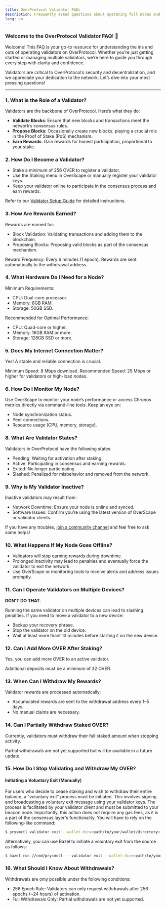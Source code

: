 ```yaml
---
title: OverProtocol Validator FAQs
description: Frequently asked questions about operating full nodes and validators of OverProtocol.
lang: en
---
```


### Welcome to the OverProtocol Validator FAQ! 🙌

Welcome! This FAQ is your go-to resource for understanding the ins and outs of operating validators on OverProtocol. Whether you’re just getting started or managing multiple validators, we’re here to guide you through every step with clarity and confidence.

Validators are critical to OverProtocol’s security and decentralization, and we appreciate your dedication to the network. Let’s dive into your most pressing questions!

---

### 1. What is the Role of a Validator?

Validators are the backbone of OverProtocol. Here’s what they do:

- **Validate Blocks**: Ensure that new blocks and transactions meet the network’s consensus rules.
- **Propose Blocks**: Occasionally create new blocks, playing a crucial role in the Proof of Stake (PoS) mechanism.
- **Earn Rewards**: Gain rewards for honest participation, proportional to your stake.

### 2. How Do I Become a Validator?

- Stake a minimum of 256 OVER to register a validator.
- Use the Staking menu in OverScape or manually register your validator keys.
- Keep your validator online to participate in the consensus process and earn rewards.

Refer to our [Validator Setup Guide](./operate-validators) for detailed instructions.

### 3. How Are Rewards Earned?

Rewards are earned for:

- Block Validation: Validating transactions and adding them to the blockchain.
- Proposing Blocks: Proposing valid blocks as part of the consensus mechanism.

Reward Frequency: Every 6 minutes (1 epoch). Rewards are sent automatically to the withdrawal address.

### 4. What Hardware Do I Need for a Node?

Minimum Requirements:

- CPU: Dual-core processor.
- Memory: 8GB RAM.
- Storage: 50GB SSD.

Recommended for Optimal Performance:

- CPU: Quad-core or higher.
- Memory: 16GB RAM or more.
- Storage: 128GB SSD or more.

### 5. Does My Internet Connection Matter?

Yes! A stable and reliable connection is crucial.

Minimum Speed: 8 Mbps download.
Recommended Speed: 25 Mbps or higher for validators or high-load nodes.

### 6. How Do I Monitor My Node?

Use OverScape to monitor your node’s performance or access Chronos metrics directly via command-line tools. Keep an eye on:

- Node synchronization status.
- Peer connections.
- Resource usage (CPU, memory, storage).

### 8. What Are Validator States?

Validators in OverProtocol have the following states:

- Pending: Waiting for activation after staking.
- Active: Participating in consensus and earning rewards.
- Exited: No longer participating.
- Slashed: Penalized for misbehavior and removed from the network.

### 9. Why is My Validator Inactive?

Inactive validators may result from:

- Network Downtime: Ensure your node is online and synced.
- Software Issues: Confirm you’re using the latest version of OverScape or validator clients.

If you have any troubles, [join a community channel](https://discord.gg/overprotocol) and feel free to ask some helps!

### 10. What Happens If My Node Goes Offline?

- Validators will stop earning rewards during downtime.
- Prolonged inactivity may lead to penalties and eventually force the validator to exit the network.
- Use OverScape or monitoring tools to receive alerts and address issues promptly.

### 11. Can I Operate Validators on Multiple Devices?

**DON'T DO THAT.**

Running the same validator on multiple devices can lead to slashing penalties. If you need to move a validator to a new device:

- Backup your recovery phrase.
- Stop the validator on the old device.
- Wait at least more thant 13 minutes before starting it on the new device.

### 12. Can I Add More OVER After Staking?

Yes, you can add more OVER to an active validator.

Additional deposits must be a minimum of 32 OVER.

### 13. When Can I Withdraw My Rewards?

Validator rewards are processed automatically:

- Accumulated rewards are sent to the withdrawal address every 1–5 days.
- No manual claims are necessary.

### 14. Can I Partially Withdraw Staked OVER?

Currently, validators must withdraw their full staked amount when stopping activity.

Partial withdrawals are not yet supported but will be available in a future update.

### 15. How Do I Stop Validating and Withdraw My OVER?

#### Initiating a Voluntary Exit (Manually)

For users who decide to cease staking and wish to withdraw their entire balance, a "voluntary exit" process must be initiated. This involves signing and broadcasting a voluntary exit message using your validator keys. The process is facilitated by your validator client and must be submitted to your beacon node. Importantly, this action does not require any gas fees, as it is a part of the consensus layer's functionality. You will have to rely on the following-like command:

```sh
$ prysmctl validator exit --wallet-dir=<path/to/your/wallet/directory> --beacon-rpc-provider=<127.0.0.1:4000>
```

Alternatively, you can use Bazel to initiate a voluntary exit from the source as follows:

```sh
$ bazel run //cmd/prysmctl -- validator exit --wallet-dir=<path/to/your/wallet/directory> --beacon-rpc-provider=<127.0.0.1:4000> 
```

### 16. What Should I Know About Withdrawals?

Withdrawals are only possible under the following conditions:

- 256 Epoch Rule: Validators can only request withdrawals after 256 epochs (~24 hours) of activation.
- Full Withdrawals Only: Partial withdrawals are not yet supported.
